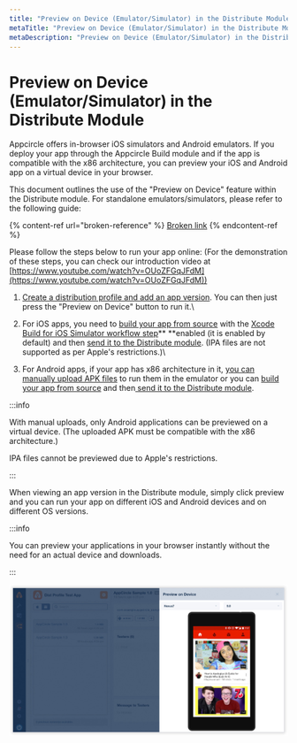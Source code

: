 ```yaml
---
title: "Preview on Device (Emulator/Simulator) in the Distribute Module"
metaTitle: "Preview on Device (Emulator/Simulator) in the Distribute Module"
metaDescription: "Preview on Device (Emulator/Simulator) in the Distribute Module"
---
```

# Preview on Device (Emulator/Simulator) in the Distribute Module

Appcircle offers in-browser iOS simulators and Android emulators. If you deploy your app through the Appcircle Build module and if the app is compatible with the x86 architecture, you can preview your iOS and Android app on a virtual device in your browser.

This document outlines the use of the "Preview on Device" feature within the Distribute module. For standalone emulators/simulators, please refer to the following guide:

{% content-ref url="broken-reference" %}
[Broken link](broken-reference)
{% endcontent-ref %}



Please follow the steps below to run your app online: (For the demonstration of these steps, you can check our introduction video at [https://www.youtube.com/watch?v=OUoZFGqJFdM](https://www.youtube.com/watch?v=OUoZFGqJFdM))

1. [Create a distribution profile and add an app version](create-or-select-a-distribution-profile.md). You can then just press the "Preview on Device" button to run it.\

2. For iOS apps, you need to [build your app from source](../build/adding-a-build-profile/) with the [Xcode Build for iOS Simulator workflow step](../workflows/ios-specific-workflow-steps.md#xcodebuild-for-ios-simulator)** **enabled (it is enabled by default) and then [send it to the Distribute module](../build/after-a-build.md). (IPA files are not supported as per Apple's restrictions.)\

3. For Android apps, if your app has x86 architecture in it, [you can manually upload APK files](create-or-select-a-distribution-profile.md#manually-upload-your-version) to run them in the emulator or you can [build your app from source](../build/adding-a-build-profile/) and then[ send it to the Distribute module](../build/after-a-build.md).

:::info


With manual uploads, only Android applications can be previewed on a virtual device. (The uploaded APK must be compatible with the x86 architecture.)

IPA files cannot be previewed due to Apple's restrictions.

:::

When viewing an app version in the Distribute module, simply click preview and you can run your app on different iOS and Android devices and on different OS versions.

:::info


You can preview your applications in your browser instantly without the need for an actual device and downloads.

:::

![](../assets/06-06a-PreviewOnDevice.jpg)
